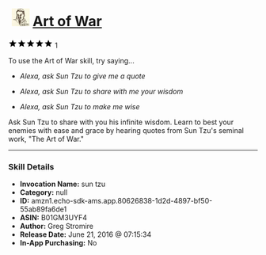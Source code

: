 # &nbsp;<img src="skill_icon" alt="Art of War icon" width="36"> [Art of War](http://alexa.amazon.com/#skills/amzn1.echo-sdk-ams.app.80626838-1d2d-4897-bf50-55ab89fa6de1)
![5 stars](../../images/ic_star_black_18dp_1x.png)![5 stars](../../images/ic_star_black_18dp_1x.png)![5 stars](../../images/ic_star_black_18dp_1x.png)![5 stars](../../images/ic_star_black_18dp_1x.png)![5 stars](../../images/ic_star_black_18dp_1x.png) 1

To use the Art of War skill, try saying...

* *Alexa, ask Sun Tzu to give me a quote*

* *Alexa, ask Sun Tzu to share with me your wisdom*

* *Alexa, ask Sun Tzu to make me wise*

Ask Sun Tzu to share with you his infinite wisdom. Learn to best your enemies with ease and grace by hearing quotes from Sun Tzu's seminal work, "The Art of War."

***

### Skill Details

* **Invocation Name:** sun tzu
* **Category:** null
* **ID:** amzn1.echo-sdk-ams.app.80626838-1d2d-4897-bf50-55ab89fa6de1
* **ASIN:** B01GM3UYF4
* **Author:** Greg Stromire
* **Release Date:** June 21, 2016 @ 07:15:34
* **In-App Purchasing:** No
